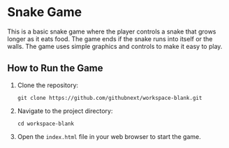 # Snake Game

This is a basic snake game where the player controls a snake that grows longer as it eats food. The game ends if the snake runs into itself or the walls. The game uses simple graphics and controls to make it easy to play.

## How to Run the Game

1. Clone the repository:
   ```
   git clone https://github.com/githubnext/workspace-blank.git
   ```

2. Navigate to the project directory:
   ```
   cd workspace-blank
   ```

3. Open the `index.html` file in your web browser to start the game.
